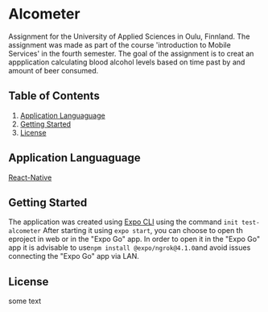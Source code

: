 # Alcometer
Assignment for the University of Applied Sciences in Oulu, Finnland. The assignment was made as part of the course 'introduction to Mobile Services' in the fourth semester. The goal of the assignment is to creat an appplication calculating blood alcohol levels based on time past by and amount of beer consumed.
## Table of Contents

1. [Application Languaguage](#application-language)
2. [Getting Started](#getting-started)
3. [License](#license)
## Application Languaguage
[React-Native](https://reactnative.dev )
## Getting Started
The application was created using [Expo CLI](https://docs.expo.dev/workflow/expo-cli/) using the command ```init test-alcometer```
After starting it using ```expo start```, you can choose to open th eproject in web or in the "Expo Go" app. 
In order to open it in the "Expo Go" app it is advisable to use```npm install @expo/ngrok@4.1.0```and avoid issues connecting the "Expo Go" app via LAN.
## License
some text
